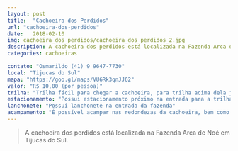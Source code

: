 ```yaml
---
layout: post
title:  "Cachoeira dos Perdidos"
url: "cachoeira-dos-perdidos"
date:   2018-02-10
img: cachoeira_dos_perdidos/cachoeira_dos_perdidos_2.jpg
description: A cachoeira dos perdidos está localizada na Fazenda Arca de Noé em Tijucas do Sul
categories: cachoeiras

contato: "Osmarildo (41) 9 9647-7730"
local: "Tijucas do Sul"
mapa: "https://goo.gl/maps/VU6Rk3qnJJ62"
valor: "R$ 10,00 (por pessoa)"
trilha: "Trilha fácil para chegar a cachoeira, para trilha acima dela já fica média, bem estreita e com nível de inclinação alto; para retorno é possível sentir a 'batata da perna' sendo um pouco mais exigida"
estacionamento: "Possui estacionamento próximo na entrada para a trilha (sem custo)"
lanchonete: "Possui lanchonete na entrada da fazenda"
acampamento: "É possível acampar nas redondezas da cachoeira, bem como no Morro que tem na mesma fazenda"
---
```


> A cachoeira dos perdidos está localizada na Fazenda Arca de Noé em Tijucas do Sul.
